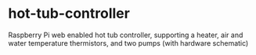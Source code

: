 # hot-tub-controller
Raspberry Pi web enabled hot tub controller, supporting a heater, air and water temperature thermistors, and two pumps (with hardware schematic)
